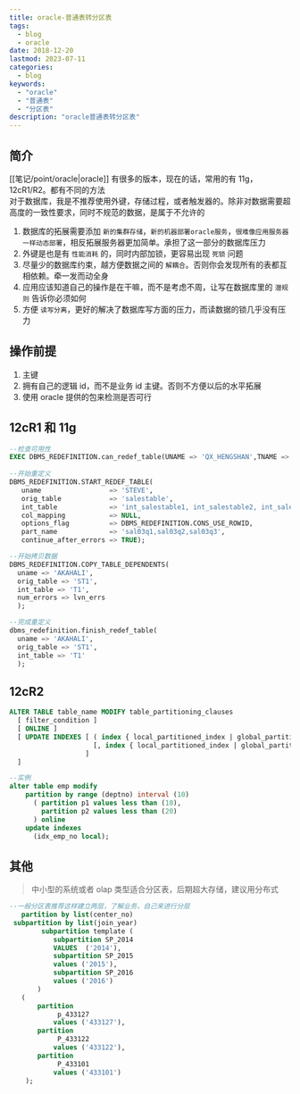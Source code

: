 ```yaml
---
title: oracle-普通表转分区表
tags:
  - blog
  - oracle
date: 2018-12-20
lastmod: 2023-07-11
categories:
  - blog
keywords:
  - "oracle"
  - "普通表"
  - "分区表"
description: "oracle普通表转分区表"
---
```


## 简介

[[笔记/point/oracle|oracle]] 有很多的版本，现在的话，常用的有 11g，12cR1/R2。都有不同的方法  
对于数据库，我是不推荐使用外键，存储过程，或者触发器的。除非对数据需要超高度的一致性要求，同时不规范的数据，是属于不允许的  

1. 数据库的拓展需要添加 `新的集群存储`，`新的机器部署oracle服务`，`很难像应用服务器一样动态部署`，相反拓展服务器更加简单。承担了这一部分的数据库压力  
2. 外键是也是有 `性能消耗` 的，同时内部加锁，更容易出现 `死锁` 问题
3. 尽量少的数据库约束，越方便数据之间的 `解耦合`。否则你会发现所有的表都互相依赖。牵一发而动全身
4. 应用应该知道自己的操作是在干嘛，而不是考虑不周，让写在数据库里的 `潜规则` 告诉你必须如何
5. 方便 `读写分离`，更好的解决了数据库写方面的压力，而读数据的锁几乎没有压力

## 操作前提

1. 主键
2. 拥有自己的逻辑 id，而不是业务 id 主键。否则不方便以后的水平拓展
3. 使用 oracle 提供的包来检测是否可行

## 12cR1 和 11g

```sql
--检查可用性
EXEC DBMS_REDEFINITION.can_redef_table(UNAME => 'QX_HENGSHAN',TNAME => 'A20181220_2');
 
--开始重定义
DBMS_REDEFINITION.START_REDEF_TABLE(
   uname                 => 'STEVE',
   orig_table            => 'salestable',
   int_table             => 'int_salestable1, int_salestable2, int_salestable3',
   col_mapping           => NULL,
   options_flag          => DBMS_REDEFINITION.CONS_USE_ROWID,
   part_name             => 'sal03q1,sal03q2,sal03q3',
   continue_after_errors => TRUE);

--开始拷贝数据
DBMS_REDEFINITION.COPY_TABLE_DEPENDENTS(
  uname => 'AKAHALI',
  orig_table => 'ST1',
  int_table => 'T1',
  num_errors => lvn_errs
  );

--完成重定义
dbms_redefinition.finish_redef_table(
  uname => 'AKAHALI',
  orig_table => 'ST1',
  int_table => 'T1'
  );
```

## 12cR2

```sql
ALTER TABLE table_name MODIFY table_partitioning_clauses
  [ filter_condition ]
  [ ONLINE ]
  [ UPDATE INDEXES [ ( index { local_partitioned_index | global_partitioned_index | GLOBAL }
                     [, index { local_partitioned_index | global_partitioned_index | GLOBAL } ]... )
                   ]
  ]

--实例
alter table emp modify
    partition by range (deptno) interval (10)
      ( partition p1 values less than (10),
        partition p2 values less than (20)
      ) online
    update indexes
      (idx_emp_no local);
```

## 其他

> 中小型的系统或者 olap 类型适合分区表，后期超大存储，建议用分布式

```sql
--一般分区表推荐这样建立两层，了解业务，自己来进行分层
   partition by list(center_no)
 subpartition by list(join_year)
        subpartition template (
           subpartition SP_2014
           VALUES  ('2014'),
           subpartition SP_2015
           values ('2015'),
           subpartition SP_2016
           values ('2016')
       )
   (
       partition
            p_433127
           values ('433127'),
       partition
            P_433122
           values ('433122'),
       partition
            P_433101
           values ('433101')
    );

```
